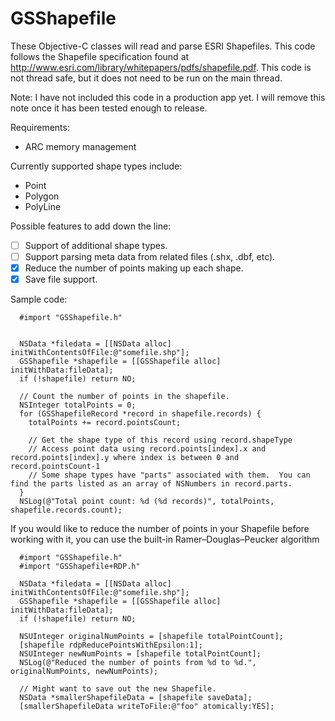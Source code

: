 GSShapefile
===========

These Objective-C classes will read and parse ESRI Shapefiles.  This code follows the Shapefile specification found at http://www.esri.com/library/whitepapers/pdfs/shapefile.pdf.  This code is not thread safe, but it does not need to be run on the main thread. 

Note:  I have not included this code in a production app yet.  I will remove this note once it has been tested enough to release.

Requirements:
- ARC memory management

Currently supported shape types include:
- Point
- Polygon
- PolyLine

Possible features to add down the line:
- [ ] Support of additional shape types.
- [ ] Support parsing meta data from related files (.shx, .dbf, etc).
- [X] Reduce the number of points making up each shape.
- [X] Save file support.

Sample code:
```
  #import "GSShapefile.h"


  NSData *filedata = [[NSData alloc] initWithContentsOfFile:@"somefile.shp"];
  GSShapefile *shapefile = [[GSShapefile alloc] initWithData:fileData];
  if (!shapefile) return NO;
	
  // Count the number of points in the shapefile.
  NSInteger totalPoints = 0;
  for (GSShapefileRecord *record in shapefile.records) {
    totalPoints += record.pointsCount;

	// Get the shape type of this record using record.shapeType
	// Access point data using record.points[index].x and record.points[index].y where index is between 0 and record.pointsCount-1
	// Some shape types have "parts" associated with them.  You can find the parts listed as an array of NSNumbers in record.parts.
  }
  NSLog(@"Total point count: %d (%d records)", totalPoints, shapefile.records.count);
```

If you would like to reduce the number of points in your Shapefile before working with it, you can use the built-in Ramer–Douglas–Peucker algorithm
```
  #import "GSShapefile.h"
  #import "GSShapefile+RDP.h"

  NSData *filedata = [[NSData alloc] initWithContentsOfFile:@"somefile.shp"];
  GSShapefile *shapefile = [[GSShapefile alloc] initWithData:fileData];
  if (!shapefile) return NO;

  NSUInteger originalNumPoints = [shapefile totalPointCount];
  [shapefile rdpReducePointsWithEpsilon:1];
  NSUInteger newNumPoints = [shapefile totalPointCount];
  NSLog(@"Reduced the number of points from %d to %d.", originalNumPoints, newNumPoints);
  
  // Might want to save out the new Shapefile.
  NSData *smallerShapefileData = [shapefile saveData];
  [smallerShapefileData writeToFile:@"foo" atomically:YES];
```
